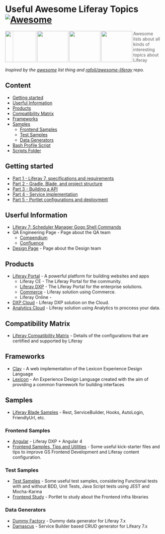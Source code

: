 # Useful Awesome Liferay Topics [![Awesome](https://cdn.rawgit.com/sindresorhus/awesome/d7305f38d29fed78fa85652e3a63e154dd8e8829/media/badge.svg)](https://github.com/sindresorhus/awesome)



[<img src="https://avatars.githubusercontent.com/u/131436?s=280&v=4" align="left" width="100">](https://www.liferay.com/)

[<img src="https://media.trustradius.com/product-logos/k2/oa/612TV5WCJ19M.PNG" align="left" width="100">](https://www.liferay.com/products/dxp)

[<img src="https://encrypted-tbn0.gstatic.com/images?q=tbn:ANd9GcQowweP-ZbUXqXWWEsMuW2WWdpaZ19G34886foc8UmBFahwPPRc54q2lv0-xLOc4mYZlr4&usqp=CAU" align="left" width="100">](https://www.liferay.com/products/commerce)

[<img src="https://encrypted-tbn0.gstatic.com/images?q=tbn:ANd9GcR8b8g9hRL5aS0aGzoBQPazyhWQwgcoWVw3ZaOuGljPZf26dvirirGms7WNHRlJLK1RGno&usqp=CAU" align="left" width="100">](https://www.liferay.com/products/analytics-cloud)

> Awesome lists about all kinds of interesting topics about Liferay

_Inspired by the [awesome](https://github.com/sindresorhus/awesome) list thing and [rafoli/awesome-liferay](https://github.com/rafoli/awesome-liferay) repo._

## Content
* [Getting started](https://github.com/manoelcyreno/useful-awesome-liferay#getting-started)
* [Userful Information](https://github.com/manoelcyreno/useful-awesome-liferay#userful-information)
* [Products](https://github.com/manoelcyreno/useful-awesome-liferay#products)
* [Compatibility Matrix](https://github.com/manoelcyreno/useful-awesome-liferay#compatibility-matrix)
* [Frameworks](https://github.com/manoelcyreno/useful-awesome-liferay#frameworks)
* [Samples](https://github.com/manoelcyreno/useful-awesome-liferay#samples)
    * [Frontend Samples](https://github.com/manoelcyreno/useful-awesome-liferay#frontend-samples)
    * [Test Samples](https://github.com/manoelcyreno/useful-awesome-liferay#test-samples)
    * [Data Generators](https://github.com/manoelcyreno/useful-awesome-liferay#data-generators)
* [Bash Profile Script](https://github.com/manoelcyreno/useful-awesome-liferay/blob/main/bash_profile)
* [Scripts Folder](https://github.com/manoelcyreno/useful-awesome-liferay/tree/main/Scripts)

## Getting started
* [Part 1 - Liferay 7, specifications and requirements](https://liferay.dev/blogs/-/blogs/liferay-7-development-part-1)
* [Part 2 - Gradle, Blade, and project structure](https://liferay.dev/blogs/-/blogs/liferay-7-development-part-2)
* [Part 3 - Building a API](https://liferay.dev/blogs/-/blogs/liferay-7-development-part-3)
* [Part 4 - Service implementation](https://liferay.dev/blogs/-/blogs/liferay-7-development-part-4)
* [Part 5 - Portlet configurations and deployment](https://liferay.dev/blogs/-/blogs/liferay-7-development-part-5)

## Userful Information
* [Liferay 7: Scheduler Manager Gogo Shell Commands](https://www.dontesta.it/en/2017/07/16/liferay-7-scheduler-manager-gogo-shell-command/)
* QA Engineering Page - Page about the QA team
    * [Compendium](https://qa-compendium.readthedocs.io/en/latest/)
    * [Confluence](https://liferay.atlassian.net/wiki/spaces/QA/overview)
* [Design Page](https://liferay.design/) - Page about the Design team

## Products
* [Liferay Portal](https://www.liferay.com/) - A powerful platform for building websites and apps
    * Liferay CE - The Liferay Portal for the community.
    * [Liferay DXP](https://www.liferay.com/products/dxp) - The Liferay Portal for the enterprise solutions.
    * [Commerce](https://www.liferay.com/products/commerce) - Liferay solution using Commerce.
    * Liferay Online - 
* [DXP Cloud](https://www.liferay.com/products/dxp-cloud) - Liferay DXP solution on the Cloud.
* [Analytics Cloud](https://www.liferay.com/products/analytics-cloud) - Liferay solution using Analytics to proccess your data.

## Compatibility Matrix
* [Liferay Compatibility Matrix](https://web.liferay.com/pt/services/support/compatibility-matrix) - Details of the configurations that are certified and supported by Liferay

## Frameworks
* [Clay](https://claycss.com/) - A web implementation of the Lexicon Experience Design Language
* [Lexicon](https://lexicondesign.io/) - An Experience Design Language created with the aim of providing a common framework for building interfaces

## Samples
* [Liferay Blade Samples](https://github.com/liferay/liferay-blade-samples) - Rest, ServiceBuilder, Hooks, AutoLogin, FriendlyUrl, etc.
### Frontend Samples
* [Angular](https://github.com/andrefabbro/liferay-dxp-angular4js) - Liferay DXP + Angular 4
* [Frontend Samples, Tips and Utilities](https://github.com/jordanamorais/lfrgs-frontend-samples) - Some useful kick-starter files and tips to improve GS Frontend Development and Liferay content configuration.

### Test Samples
* [Test Samples](https://github.com/manoelcyreno/test-samples) - Some useful test samples, considering Functional tests with and without BDD, Unit Tests, Java Script tests using JEST and Mocha-Karma
* [Frontend Study](https://github.com/manoelcyreno/liferay-frontend-study) - Portlet to study about the Frontend infra libraries

### Data Generators
* [Dummy Factory](https://github.com/yasuflatland-lf/liferay-dummy-factory) - Dummy data generator for Liferay 7.x
* [Damascus](https://github.com/yasuflatland-lf/damascus) - Service Builder based CRUD generator for Lifeary 7.x